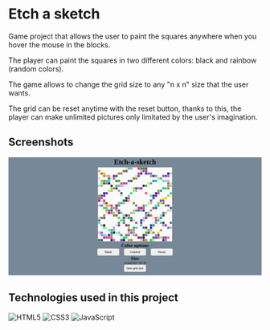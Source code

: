 # Etch a sketch

Game project that allows the user to paint the squares anywhere when you hover the mouse in the blocks. 

The player can paint the squares in two different colors: black and rainbow (random colors). 

The game allows to change the grid size to any "n x n" size that the user wants.

The grid can be reset anytime with the reset button, thanks to this, the player can make unlimited pictures only limitated by the user's imagination.

## Screenshots

![alt text](./screenshots/aplication.jpg)

## Technologies used in this project

![HTML5](https://img.shields.io/badge/html5-%23E34F26.svg?style=for-the-badge&logo=html5&logoColor=white)
![CSS3](https://img.shields.io/badge/css3-%231572B6.svg?style=for-the-badge&logo=css3&logoColor=white)
![JavaScript](https://img.shields.io/badge/javascript-%23323330.svg?style=for-the-badge&logo=javascript&logoColor=%23F7DF1E)
